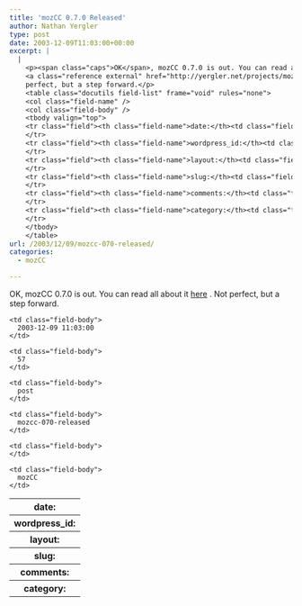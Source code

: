 ```yaml
---
title: 'mozCC 0.7.0 Released'
author: Nathan Yergler
type: post
date: 2003-12-09T11:03:00+00:00
excerpt: |
  |
    <p><span class="caps">OK</span>, mozCC 0.7.0 is out. You can read all about it
    <a class="reference external" href="http://yergler.net/projects/mozcc/news.html#001117">here</a>. Not
    perfect, but a step forward.</p>
    <table class="docutils field-list" frame="void" rules="none">
    <col class="field-name" />
    <col class="field-body" />
    <tbody valign="top">
    <tr class="field"><th class="field-name">date:</th><td class="field-body">2003-12-09 11:03:00</td>
    </tr>
    <tr class="field"><th class="field-name">wordpress_id:</th><td class="field-body">57</td>
    </tr>
    <tr class="field"><th class="field-name">layout:</th><td class="field-body">post</td>
    </tr>
    <tr class="field"><th class="field-name">slug:</th><td class="field-body">mozcc-070-released</td>
    </tr>
    <tr class="field"><th class="field-name">comments:</th><td class="field-body"></td>
    </tr>
    <tr class="field"><th class="field-name">category:</th><td class="field-body">mozCC</td>
    </tr>
    </tbody>
    </table>
url: /2003/12/09/mozcc-070-released/
categories:
  - mozCC

---
```

<span class="caps">OK</span>, mozCC 0.7.0 is out. You can read all about it [here][1] . Not perfect, but a step forward.

<table class="docutils field-list" frame="void" rules="none">
  <col class="field-name" /> <col class="field-body" /> <tr class="field">
    <th class="field-name">
      date:
    </th>

    <td class="field-body">
      2003-12-09 11:03:00
    </td>
  </tr>

  <tr class="field">
    <th class="field-name">
      wordpress_id:
    </th>

    <td class="field-body">
      57
    </td>
  </tr>

  <tr class="field">
    <th class="field-name">
      layout:
    </th>

    <td class="field-body">
      post
    </td>
  </tr>

  <tr class="field">
    <th class="field-name">
      slug:
    </th>

    <td class="field-body">
      mozcc-070-released
    </td>
  </tr>

  <tr class="field">
    <th class="field-name">
      comments:
    </th>

    <td class="field-body">
    </td>
  </tr>

  <tr class="field">
    <th class="field-name">
      category:
    </th>

    <td class="field-body">
      mozCC
    </td>
  </tr>
</table>

 [1]: http://yergler.net/projects/mozcc/news.html#001117